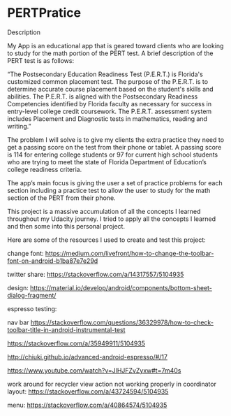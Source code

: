 # PERTPratice

Description 

My App is an educational app that is geared toward clients who are looking to study for the math portion of the PERT test. A brief description of the PERT test is as follows: 

“The Postsecondary Education Readiness Test (P.E.R.T.) is Florida's customized common placement test. The purpose of the P.E.R.T. is to determine accurate course placement based on the student's skills and abilities. The P.E.R.T. is aligned with the Postsecondary Readiness Competencies identified by Florida faculty as necessary for success in entry-level college credit coursework. The P.E.R.T. assessment system includes Placement and Diagnostic tests in mathematics, reading and writing.”

The problem I will solve is to give my clients the extra practice they need to get a passing score on the test from their phone or tablet. A passing score is 114 for entering college students or 97 for current high school students who are trying to meet the state of Florida Department of Education’s college readiness criteria.

The app’s main focus is giving the user a set of practice problems for each section including a practice test to allow the user to study for the math section of the PERT from their phone. 

This project is a massive accumulation of all the concepts I learned throughout my Udacity journey. I tried to apply all the concepts I learned and then some into this personal project.

Here are some of the resources I used to create and test this project:

change font:
https://medium.com/livefront/how-to-change-the-toolbar-font-on-android-b1ba87e7e29d

twitter share:
https://stackoverflow.com/a/14317557/5104935

design:
https://material.io/develop/android/components/bottom-sheet-dialog-fragment/

espresso testing:

nav bar
https://stackoverflow.com/questions/36329978/how-to-check-toolbar-title-in-android-instrumental-test

https://stackoverflow.com/a/35949911/5104935

http://chiuki.github.io/advanced-android-espresso/#/17

https://www.youtube.com/watch?v=JlHJFZvZyxw#t=7m40s

work around for recycler view action not working properly in coordinator layout:
https://stackoverflow.com/a/43724594/5104935 

menu:
https://stackoverflow.com/a/40864574/5104935


